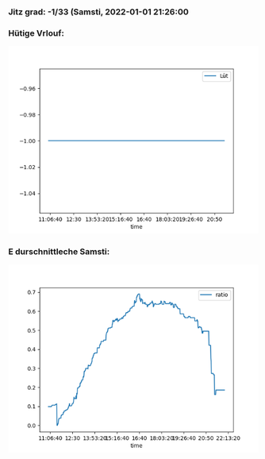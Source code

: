 ### Jitz grad: -1/33 (Samsti, 2022-01-01 21:26:00

### Hütige Vrlouf:
![Graph](Today.png)

### E durschnittleche Samsti:
![Graph](Samsti.png)